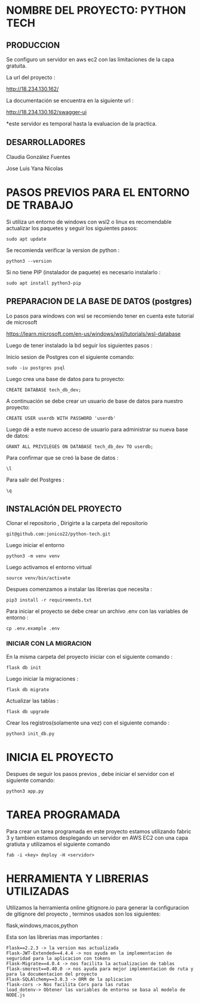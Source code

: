 # NOMBRE DEL PROYECTO: PYTHON TECH

## PRODUCCION

Se configuro un servidor en aws ec2 con las limitaciones de la capa gratuita.

La url del proyecto :

http://18.234.130.162/

La documentación se encuentra en la siguiente url :

http://18.234.130.162/swagger-ui

*este servidor es temporal hasta la evaluacion de la practica.

## DESARROLLADORES

Claudia González Fuentes

Jose Luis Yana Nicolas


# PASOS PREVIOS PARA EL ENTORNO DE TRABAJO

Si utiliza un entorno de windows con wsl2 o linux es recomendable actualizar los paquetes y seguir los siguientes pasos:

`sudo apt update`

Se recomienda verificar la version de python :

`python3 --version`

Si no tiene PIP (instalador de paquete) es necesario instalarlo :

`sudo apt install python3-pip`

## PREPARACION DE LA BASE DE DATOS (postgres)

Lo pasos para windows con wsl se recomiendo tener en cuenta este tutorial de microsoft

https://learn.microsoft.com/en-us/windows/wsl/tutorials/wsl-database

Luego de tener instalado la bd seguir los siguientes pasos :

Inicio sesion de Postgres con el siguiente comando:

`sudo -iu postgres psql`

Luego crea una base de datos para tu proyecto:

`CREATE DATABASE tech_db_dev;`

A continuación se debe crear un usuario de base de datos para nuestro proyecto:

`CREATE USER userdb WITH PASSWORD 'userdb'`

Luego dé a este nuevo acceso de usuario para administrar su nueva base de datos:

`GRANT ALL PRIVILEGES ON DATABASE tech_db_dev TO userdb;`

Para confirmar que se creó la base de datos :

`\l`

Para salir del Postgres :

`\q`

## INSTALACIÓN DEL PROYECTO

Clonar el repositorio , Dirigirte a la carpeta del repositorio

`git@github.com:jonico22/python-tech.git`

Luego iniciar el entorno

`python3 -m venv venv`

Luego activamos el entorno virtual

`source venv/bin/activate`

Despues comenzamos a  instalar las librerias que necesita :

`pip3 install -r requirements.txt`

Para iniciar el proyecto se debe crear un archivo .env con las  variables de entorno : 

`cp .env.example .env`

### INICIAR CON LA MIGRACION

En la misma carpeta del proyecto iniciar con el siguiente comando :

`flask db init`

Luego iniciar la migraciones :

`flask db migrate`

Actualizar las tablas :

`flask db upgrade`

Crear los registros(solamente una vez) con el siguiente comando :

`python3 init_db.py`

# INICIA EL PROYECTO

Despues de seguir los pasos previos , debe iniciar el servidor con el siguiente comando:

 `python3 app.py`

# TAREA PROGRAMADA

Para crear un tarea programada en este proyecto estamos utilizando fabric 3 y tambien estamos desplegando un servidor en AWS EC2 con una capa gratiuta y utilizamos el siguiente comando

`fab -i <key> deploy -H <servidor>`

# HERRAMIENTA Y LIBRERIAS UTILIZADAS 

Utilizamos la herramienta online gitignore.io para generar la configuracion de gitignore del proyecto , terminos usados son los siguientes:

flask,windows,macos,python

Esta son las librerias mas importantes :

```
Flask==2.2.3 -> la version mas actualizada
Flask-JWT-Extended==4.4.4 -> nos ayuda en la implementacion de seguridad para la aplicacion con tokens
Flask-Migrate==4.0.4 -> nos facilita la actualizacion de tablas
flask-smorest==0.40.0 -> nos ayuda para mejor implementacion de ruta y para la documentacion del proyecto
Flask-SQLAlchemy==3.0.3 -> ORM de la aplicacion
flask-cors -> Nos facilita Cors para las rutas
load_dotenv-> Obtener las variables de entorno se basa al modelo de NODE.js
